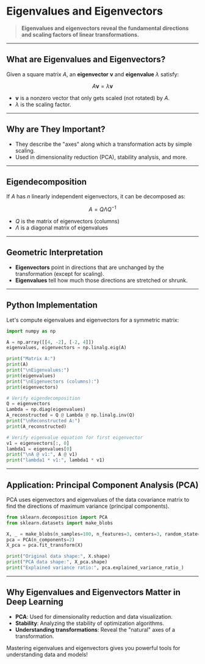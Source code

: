 # Eigenvalues and Eigenvectors

> **Eigenvalues and eigenvectors reveal the fundamental directions and scaling factors of linear transformations.**

---

## What are Eigenvalues and Eigenvectors?

Given a square matrix $`A`$, an **eigenvector** $`\mathbf{v}`$ and **eigenvalue** $`\lambda`$ satisfy:

```math
A\mathbf{v} = \lambda\mathbf{v}
```

- $`\mathbf{v}`$ is a nonzero vector that only gets scaled (not rotated) by $`A`$.
- $`\lambda`$ is the scaling factor.

---

## Why are They Important?

- They describe the "axes" along which a transformation acts by simple scaling.
- Used in dimensionality reduction (PCA), stability analysis, and more.

---

## Eigendecomposition

If $`A`$ has $`n`$ linearly independent eigenvectors, it can be decomposed as:

```math
A = Q\Lambda Q^{-1}
```

- $`Q`$ is the matrix of eigenvectors (columns)
- $`\Lambda`$ is a diagonal matrix of eigenvalues

---

## Geometric Interpretation

- **Eigenvectors** point in directions that are unchanged by the transformation (except for scaling).
- **Eigenvalues** tell how much those directions are stretched or shrunk.

---

## Python Implementation

Let's compute eigenvalues and eigenvectors for a symmetric matrix:

```python
import numpy as np

A = np.array([[4, -2], [-2, 4]])
eigenvalues, eigenvectors = np.linalg.eig(A)

print("Matrix A:")
print(A)
print("\nEigenvalues:")
print(eigenvalues)
print("\nEigenvectors (columns):")
print(eigenvectors)

# Verify eigendecomposition
Q = eigenvectors
Lambda = np.diag(eigenvalues)
A_reconstructed = Q @ Lambda @ np.linalg.inv(Q)
print("\nReconstructed A:")
print(A_reconstructed)

# Verify eigenvalue equation for first eigenvector
v1 = eigenvectors[:, 0]
lambda1 = eigenvalues[0]
print("\nA @ v1:", A @ v1)
print("lambda1 * v1:", lambda1 * v1)
```

---

## Application: Principal Component Analysis (PCA)

PCA uses eigenvectors and eigenvalues of the data covariance matrix to find the directions of maximum variance (principal components).

```python
from sklearn.decomposition import PCA
from sklearn.datasets import make_blobs

X, _ = make_blobs(n_samples=100, n_features=3, centers=3, random_state=42)
pca = PCA(n_components=2)
X_pca = pca.fit_transform(X)

print("Original data shape:", X.shape)
print("PCA data shape:", X_pca.shape)
print("Explained variance ratio:", pca.explained_variance_ratio_)
```

---

## Why Eigenvalues and Eigenvectors Matter in Deep Learning

- **PCA**: Used for dimensionality reduction and data visualization.
- **Stability**: Analyzing the stability of optimization algorithms.
- **Understanding transformations**: Reveal the "natural" axes of a transformation.

Mastering eigenvalues and eigenvectors gives you powerful tools for understanding data and models! 